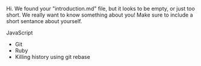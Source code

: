Hi.
We found your "introduction.md" file, but it looks to be empty, or just too short. We really want to know something about you! Make sure to include a short sentance about yourself.


JavaScript
* Git
* Ruby
* Killing history using git rebase
